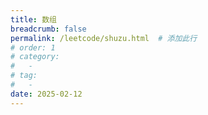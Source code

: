 ```yaml
---
title: 数组
breadcrumb: false
permalink: /leetcode/shuzu.html  # 添加此行
# order: 1
# category:
#   - 
# tag:
#   - 
date: 2025-02-12
---
```


